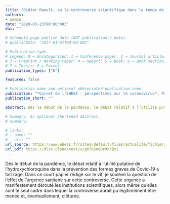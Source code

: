```yaml
---
title: "Didier Raoult, ou la controverse scientifique dans le temps de l’urgence"
authors:
- admin
date: "2020-03-23T00:00:00Z"
doi: ""

# Schedule page publish date (NOT publication's date).
# publishDate: "2017-01-01T00:00:00Z"

# Publication type.
# Legend: 0 = Uncategorized; 1 = Conference paper; 2 = Journal article;
# 3 = Preprint / Working Paper; 4 = Report; 5 = Book; 6 = Book section;
# 7 = Thesis; 8 = Patent
publication_types: ["6"]

featured: false

# Publication name and optional abbreviated publication name.
publication: "*Carnet de l'EHESS : perspectives sur le coronavirus*, Paris, EHESS, septembre 2021, p. 15-17"
publication_short: ""

abstract: Dès le début de la pandémie, le débat relatif à l’utilité putative de l’hydroxychloroquine dans la prévention des formes graves de Covid-19 a fait rage. Dans ce court papier rédigé sur le vif, je soulève la question de l’effet de l’urgence sanitaire sur cette controverse. Cette urgence a manifestement dérouté les institutions scientifiques, alors même qu’elles sont le seul cadre dans lequel la controverse aurait pu légitimement être menée et, éventuellement, clôturée.

# Summary. An optional shortened abstract.
# summary:

# links:
# - name: ""
#   url: ""
url_source: https://www.ehess.fr/sites/default/files/actualite/fichier/carnets_de_lehess-perspectivessurlecoronavirus-bd_0.pdf
url_pdf: https://dlin.cloud/next/s/g67nSmqDr9nrBzi
---
```


Dès le début de la pandémie, le débat relatif à l’utilité putative de l’hydroxychloroquine dans la prévention des formes graves de Covid-19 a fait rage. Dans ce court papier rédigé sur le vif, je soulève la question de l’effet de l’urgence sanitaire sur cette controverse. Cette urgence a manifestement dérouté les institutions scientifiques, alors même qu’elles sont le seul cadre dans lequel la controverse aurait pu légitimement être menée et, éventuellement, clôturée.

